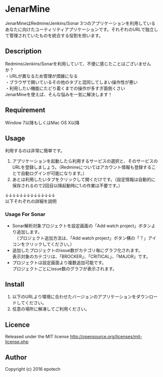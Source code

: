 JenarMine
===========
JenarMineはRedmine/Jenkins/Sonar 3つのアプリケーションを利用しているあなたに向けたユーティリティアプリケーションです。それぞれのURLで独立して管理されていたものを統合する役割を担います。

## Description

Redmine/Jenkins/Sonarを利用していて、不便に感じたことはございませんか？  
・URLが異なるため管理が煩雑になる  
・ブラウザで開いているその他のタブと混同してしまい操作性が悪い  
・利用したい機能にたどり着くまでの操作が多すぎ面倒くさい  
JenarMineを使えば、そんな悩みを一気に解決します！  

## Requirement

Window 7以降もしくはMac OS X以降

## Usage

利用するのは非常に簡単です。  

1. アプリケーションを起動したら利用するサービスの選択と、そのサービスのURLを登録しましょう。（Redmineについてはアカウント情報も登録することで自動ログインが可能になります。）  
2. あとは利用したいタブをクリックして開くだけです。（設定情報は自動的に保存されるので2回目以降起動時に1.の作業は不要です。）

↓↓↓↓↓↓↓↓↓↓↓↓↓↓  
以下それぞれの詳細を説明
### Usage For Sonar

* Sonar解析対象プロジェクトを設定画面の「Add watch project」ボタンより追加します。  
　（プロジェクト追加方法は、「Add watch project」ボタン横の「？」アイコンをクリックしてください。）  
* 追加したプロジェクトのissue数がカテゴリ毎にグラフ化されます。  
表示対象のカテゴリは、「BROCKER」、「CRITICAL」、「MAJOR」です。  
* プロジェクトは設定画面より複数追加可能です。  
プロジェクトごとにissue数のグラフが表示されます。  

## Install

1. 以下のURLより環境に合わせたバージョンのアプリケーションをダウンロードしてください。  
2. 任意の場所に解凍してご利用ください。

## Licence

Released under the MIT license
http://opensource.org/licenses/mit-license.php

## Author

Copyright (c) 2016 epotech
